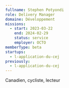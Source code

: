 ```yaml
---
fullname: Stephen Potyondi
role: Delivery Manager
domaine: Développement
missions:
  - start: 2023-03-22
    end: 2024-02-29
    status: service
    employer: OCTO
memberType: beta
startups:
  - l-application-du-cej
previously:
  - l-application-du-cej
---
```


Canadien, cycliste, lecteur

